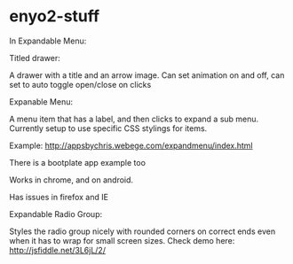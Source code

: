 enyo2-stuff
===========

In Expandable Menu:

Titled drawer:

A drawer with a title and an arrow image. Can set animation on and off, can set to auto toggle open/close on clicks

Expanable Menu:

A menu item that has a label, and then clicks to expand a sub menu.
Currently setup to use specific CSS stylings for items.

Example:
http://appsbychris.webege.com/expandmenu/index.html

There is a bootplate app example too

Works in chrome, and on android.

Has issues in firefox and IE


Expandable Radio Group:

Styles the radio group nicely with rounded corners on correct ends even when it has to wrap for small screen sizes.
Check demo here:
http://jsfiddle.net/3L6jL/2/